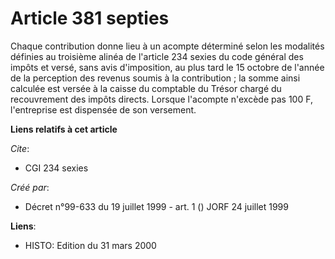 # Article 381 septies

Chaque contribution donne lieu à un acompte déterminé selon les modalités définies au troisième alinéa de l'article 234
sexies du code général des impôts et versé, sans avis d'imposition, au plus tard le 15 octobre de l'année de la perception
des revenus soumis à la contribution ; la somme ainsi calculée est versée à la caisse du comptable du Trésor chargé du
recouvrement des impôts directs. Lorsque l'acompte n'excède pas 100 F, l'entreprise est dispensée de son versement.

**Liens relatifs à cet article**

_Cite_:

  - CGI 234 sexies

_Créé par_:

  - Décret n°99-633 du 19 juillet 1999 - art. 1 () JORF 24 juillet 1999

**Liens**:

  - HISTO: Edition du 31 mars 2000
